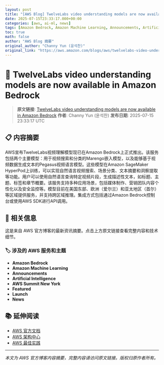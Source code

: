 ```yaml
---
layout: post
title: "[AWS Blog] TwelveLabs video understanding models are now available in Amazon Bedrock"
date: 2025-07-15T23:33:17.000+00:00
categories: [aws, ai-ml, news]
tags: [Amazon Bedrock, Amazon Machine Learning, Announcements, Artificial Intelligence, AWS Summit New York, Featured, Launch, News]
toc: true
math: false
author: "AWS Blog 摘要"
original_author: "Channy Yun (윤석찬)"
original_link: "https://aws.amazon.com/blogs/aws/twelvelabs-video-understanding-models-are-now-available-in-amazon-bedrock/"
---
```


# 🤖 TwelveLabs video understanding models are now available in Amazon Bedrock

> **原文链接**: [TwelveLabs video understanding models are now available in Amazon Bedrock](https://aws.amazon.com/blogs/aws/twelvelabs-video-understanding-models-are-now-available-in-amazon-bedrock/)
> **作者**: Channy Yun (윤석찬)
> **发布日期**: 2025-07-15 23:33:17 UTC

## 📋 内容摘要

AWS宣布TwelveLabs视频理解模型现已在Amazon Bedrock上正式推出。该服务包括两个主要模型：用于视频搜索和分类的Marengo嵌入模型，以及能够基于视频数据生成文本的Pegasus视频语言模型。这些模型在Amazon SageMaker HyperPod上训练，可以实现自然语言视频搜索、场景分类、文本摘要和洞察提取等功能。用户可以使用自然语言查询特定视频片段，生成描述性文本，如标题、主题、标签和章节概要。该服务支持多种应用场景，包括媒体制作、营销团队内容个性化以及安全监控等。模型目前在美国东部、欧洲（爱尔兰）和亚太地区（首尔）等区域提供服务，并支持跨区域推理。集成方式包括通过Amazon Bedrock控制台或使用AWS SDK进行API调用。

## 🔗 相关信息

这是来自 AWS 官方博客的最新资讯摘要。点击上方原文链接查看完整内容和技术细节。

### 🏷️ 涉及的 AWS 服务和主题

- **Amazon Bedrock**
- **Amazon Machine Learning**
- **Announcements**
- **Artificial Intelligence**
- **AWS Summit New York**
- **Featured**
- **Launch**
- **News**

## 📚 延伸阅读

- [AWS 官方文档](https://docs.aws.amazon.com/)
- [AWS 架构中心](https://aws.amazon.com/architecture/)
- [AWS 最佳实践](https://aws.amazon.com/architecture/well-architected/)

---

*本文为 AWS 官方博客内容摘要，完整内容请访问原文链接。版权归原作者所有。*